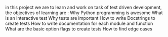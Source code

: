 in this project we are to learn and work on task of test driven development, the objectives of learning are :
Why Python programming is awesome
What is an interactive test
Why tests are important
How to write Docstrings to create tests
How to write documentation for each module and function
What are the basic option flags to create tests
How to find edge cases
